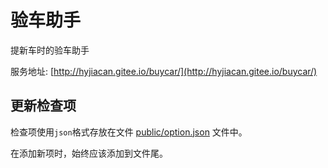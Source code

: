 # 验车助手

提新车时的验车助手

服务地址: [http://hyjiacan.gitee.io/buycar/](http://hyjiacan.gitee.io/buycar/)

## 更新检查项

检查项使用`json`格式存放在文件 [public/option.json](public/option.json) 文件中。

在添加新项时，始终应该添加到文件尾。
